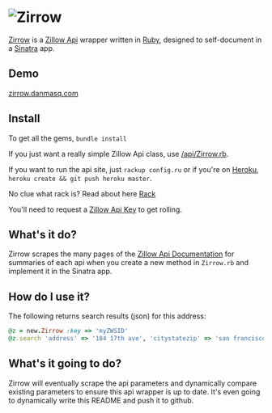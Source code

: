 ![Zirrow](http://zirrow.danmasq.com/i/zirrow.png)
=========

[Zirrow](http://zirrow.danmasq.com) is a 
[Zillow Api](http://www.zillow.com/howto/api/APIOverview.htm) 
wrapper written in [Ruby](http://ruby-lang.org/), 
designed to self-document in a [Sinatra](http://www.sinatrarb.com/) app.

## Demo

[zirrow.danmasq.com](http://zirrow.danmasq.com)

## Install

To get all the gems, `bundle install`

If you just want a really simple Zillow Api class, use [/api/Zirrow.rb](https://github.com/dancrew32/zirrow/blob/master/api/Zirrow.rb).

If you want to run the api site, just `rackup config.ru` or 
if you're on [Heroku](http://www.heroku.com/), `heroku create && git push heroku master`.

No clue what rack is? Read about here [Rack](https://devcenter.heroku.com/articles/rack)

You'll need to request a 
[Zillow Api Key](http://www.zillow.com/webservice/APIUpgradeRequest.htm) 
to get rolling.


## What's it do?

Zirrow scrapes the many pages of the 
[Zillow Api Documentation](http://www.zillow.com/howto/api/APIOverview.htm)
for summaries of each api when you create a new method in `Zirrow.rb`
and implement it in the Sinatra app.


## How do I use it?

The following returns search results (json) for this address:

```ruby
@z = new.Zirrow :key => 'myZWSID'
@z.search 'address' => '184 17th ave', 'citystatezip' => 'san francisco ca'	
```


## What's it going to do?

Zirrow will eventually scrape the api parameters and dynamically compare
existing parameters to ensure this api wrapper is up to date. 
It's even going to dynamically write this README and push it to github.

